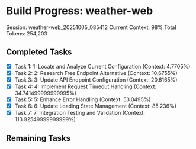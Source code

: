 # Build Progress: weather-web
Session: weather-web_20251005_085412
Current Context: 98%
Total Tokens: 254,203

## Completed Tasks
- [x] Task 1: 1: Locate and Analyze Current Configuration (Context: 4.7705%)
- [x] Task 2: 2: Research Free Endpoint Alternative (Context: 10.6755%)
- [x] Task 3: 3: Update API Endpoint Configuration (Context: 20.6165%)
- [x] Task 4: 4: Implement Request Timeout Handling (Context: 34.741499999999995%)
- [x] Task 5: 5: Enhance Error Handling (Context: 53.0495%)
- [x] Task 6: 6: Update Loading State Management (Context: 85.236%)
- [x] Task 7: 7: Integration Testing and Validation (Context: 113.92549999999999%)

## Remaining Tasks
